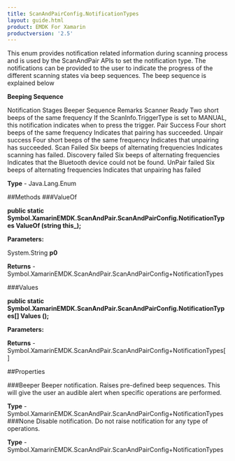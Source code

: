 ```yaml
---
title: ScanAndPairConfig.NotificationTypes
layout: guide.html
product: EMDK For Xamarin 
productversion: '2.5' 
---
```

This enum provides notification related information during scanning process and is used by the ScanAndPair APIs to set the notification type. The notifications can be provided to the user to indicate the progress of the different scanning states via beep sequences.  The beep sequence is explained below 

**Beeping Sequence**

Notification Stages Beeper Sequence Remarks Scanner Ready Two short beeps of the same frequency If the ScanInfo.TriggerType is set to MANUAL, this notification 
indicates when to press the trigger. Pair Success Four short beeps of the same frequency Indicates that pairing has succeeded. Unpair success Four short beeps of the same frequency Indicates that unpairing has succeeded. Scan Failed Six beeps of alternating frequencies Indicates scanning has failed. Discovery failed Six beeps of alternating frequencies Indicates that the Bluetooth device could not be found. UnPair failed Six beeps of alternating frequencies Indicates that unpairing has failed

**Type** - Java.Lang.Enum

##Methods
###ValueOf

**public static Symbol.XamarinEMDK.ScanAndPair.ScanAndPairConfig.NotificationTypes ValueOf (string this_);**


        

**Parameters:**

System.String **p0** 

**Returns** - Symbol.XamarinEMDK.ScanAndPair.ScanAndPairConfig+NotificationTypes

###Values

**public static Symbol.XamarinEMDK.ScanAndPair.ScanAndPairConfig.NotificationTypes[] Values ();**


        

**Parameters:**

**Returns** - Symbol.XamarinEMDK.ScanAndPair.ScanAndPairConfig+NotificationTypes[]

##Properties

###Beeper
Beeper notification. Raises pre-defined beep sequences. This will give the user an audible alert when specific operations are performed.

**Type** - Symbol.XamarinEMDK.ScanAndPair.ScanAndPairConfig+NotificationTypes
###None
Disable notification. Do not raise notification for any type of operations.

**Type** - Symbol.XamarinEMDK.ScanAndPair.ScanAndPairConfig+NotificationTypes
